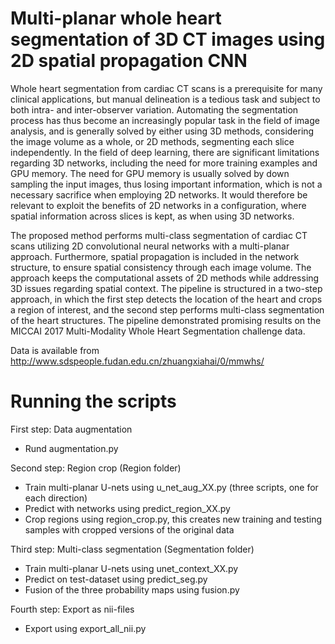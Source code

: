 # Multi-planar whole heart segmentation of 3D CT images using 2D spatial propagation CNN
Whole heart segmentation from cardiac CT scans is a prerequisite for many clinical applications, but manual delineation is a tedious task and subject to both intra- and inter-observer variation. Automating the segmentation process has thus become an increasingly popular task in the field of image analysis, and is generally solved by either using 3D methods, considering the image volume as a whole, or 2D methods, segmenting each slice independently. In the field of deep learning, there are significant limitations regarding 3D networks, including the need for more training examples and GPU memory. The need for GPU memory is usually solved by down sampling the input images, thus losing important information, which is not a necessary sacrifice when employing 2D networks. It would therefore be relevant to exploit the benefits of 2D networks in a configuration, where spatial information across slices is kept, as when using 3D networks.

The proposed method performs multi-class segmentation of cardiac CT scans utilizing 2D convolutional neural networks with a multi-planar approach. Furthermore, spatial propagation is included in the network structure, to ensure spatial consistency through each image volume. The approach keeps the computational assets of 2D methods while addressing 3D issues regarding spatial context. The pipeline is structured in a two-step approach, in which the first step detects the location of the heart and crops a region of interest, and the second step performs multi-class segmentation of the heart structures. The pipeline demonstrated promising results on the MICCAI 2017 Multi-Modality Whole Heart Segmentation challenge data.

Data is available from http://www.sdspeople.fudan.edu.cn/zhuangxiahai/0/mmwhs/

# Running the scripts
First step: Data augmentation
- Rund augmentation.py

Second step: Region crop (Region folder)
- Train multi-planar U-nets using u_net_aug_XX.py (three scripts, one for each direction)
- Predict with networks using predict_region_XX.py
- Crop regions using region_crop.py, this creates new training and testing samples with cropped versions of the original data

Third step: Multi-class segmentation (Segmentation folder)
- Train multi-planar U-nets using unet_context_XX.py
- Predict on test-dataset using predict_seg.py
- Fusion of the three probability maps using fusion.py

Fourth step: Export as nii-files
- Export using export_all_nii.py
